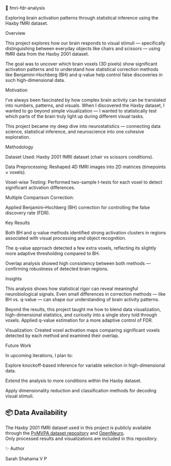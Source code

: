🧠 fmri-fdr-analysis

Exploring brain activation patterns through statistical inference using the Haxby fMRI dataset.

Overview

This project explores how our brain responds to visual stimuli — specifically distinguishing between everyday objects like chairs and scissors — using fMRI data from the Haxby 2001 dataset.

The goal was to uncover which brain voxels (3D pixels) show significant activation patterns and to understand how statistical correction methods like Benjamini–Hochberg (BH) and q-value help control false discoveries in such high-dimensional data.

Motivation

I’ve always been fascinated by how complex brain activity can be translated into numbers, patterns, and visuals. When I discovered the Haxby dataset, I wanted to go beyond simple visualization — I wanted to statistically test which parts of the brain truly light up during different visual tasks.

This project became my deep dive into neurostatistics — connecting data science, statistical inference, and neuroscience into one cohesive exploration.

Methodology

Dataset Used: Haxby 2001 fMRI dataset (chair vs scissors conditions).

Data Preprocessing: Reshaped 4D fMRI images into 2D matrices (timepoints × voxels).

Voxel-wise Testing: Performed two-sample t-tests for each voxel to detect significant activation differences.

Multiple Comparison Correction:

Applied Benjamini–Hochberg (BH) correction for controlling the false discovery rate (FDR).

Key Results

Both BH and q-value methods identified strong activation clusters in regions associated with visual processing and object recognition.

The q-value approach detected a few extra voxels, reflecting its slightly more adaptive thresholding compared to BH.

Overlap analysis showed high consistency between both methods — confirming robustness of detected brain regions.

Insights

This analysis shows how statistical rigor can reveal meaningful neurobiological signals. Even small differences in correction methods — like BH vs. q-value — can shape our understanding of brain activity patterns.

Beyond the results, this project taught me how to blend data visualization, high-dimensional statistics, and curiosity into a single story told through voxels.
Applied q-value estimation for a more adaptive control of FDR.

Visualization: Created voxel activation maps comparing significant voxels detected by each method and examined their overlap.

Future Work

In upcoming iterations, I plan to:

Explore knockoff-based inference for variable selection in high-dimensional data.

Extend the analysis to more conditions within the Haxby dataset.

Apply dimensionality reduction and classification methods for decoding visual stimuli.

## 📦 Data Availability
The Haxby 2001 fMRI dataset used in this project is publicly available through the [PyMVPA dataset repository](https://www.pymvpa.org/datadb/haxby2001.html) and [OpenNeuro](https://openneuro.org/datasets/ds000105).  
Only processed results and visualizations are included in this repository.


✨ Author

Sarah Shahama V P
